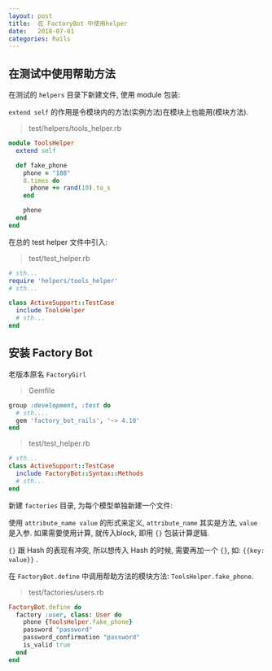 ```yaml
---
layout: post
title:  在 FactoryBot 中使用helper  
date:   2018-07-01
categories: Rails
---
```


## 在测试中使用帮助方法

在测试的 `helpers` 目录下新建文件, 使用 module 包装:

`extend self` 的作用是令模块内的方法(实例方法)在模块上也能用(模块方法).

> test/helpers/tools_helper.rb

```ruby
module ToolsHelper
  extend self

  def fake_phone
    phone = "188"
    8.times do
      phone += rand(10).to_s
    end

    phone
  end
end
```

在总的 test helper 文件中引入:

> test/test_helper.rb

```ruby
# sth...
require 'helpers/tools_helper'
# sth...

class ActiveSupport::TestCase
  include ToolsHelper
  # sth...
end
```

## 安装 Factory Bot

老版本原名 `FactoryGirl`

> Gemfile

```ruby
group :development, :test do
  # sth....
  gem 'factory_bot_rails', '~> 4.10'
end
```

> test/test_helper.rb

```ruby
# sth...
class ActiveSupport::TestCase
  include FactoryBot::Syntax::Methods
  # sth...
end
```

新建 `factories` 目录, 为每个模型单独新建一个文件:

使用 `attribute_name value` 的形式来定义, `attribute_name` 其实是方法, `value` 是入参.
如果需要使用计算, 就传入block, 即用 `{}` 包装计算逻辑.

`{}` 跟 Hash 的表现有冲突, 所以想传入 Hash 的时候, 需要再加一个 `{}`, 如: `{{key: value}}` . 


在 `FactoryBot.define` 中调用帮助方法的模块方法: `ToolsHelper.fake_phone`.


> test/factories/users.rb

```ruby
FactoryBot.define do
  factory :user, class: User do
    phone {ToolsHelper.fake_phone}
    password "password"
    password_confirmation "password"
    is_valid true
  end
end
```

